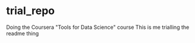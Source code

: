 # trial_repo
Doing the Coursera "Tools for Data Science" course
This is me trialling the readme thing
